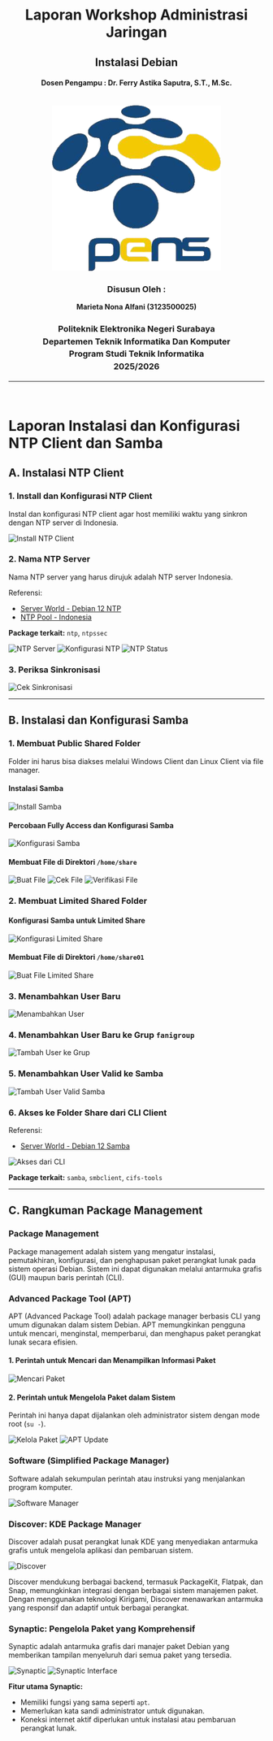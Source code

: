 <div align="center">
    <h1 style="text-align: center;font-weight: bold">Laporan Workshop Administrasi Jaringan<br></h1>
    <h2 style="text-align: center;">Instalasi Debian <br></h2>
    <h4 style="text-align: center;">Dosen Pengampu : Dr. Ferry Astika Saputra, S.T., M.Sc.</h4>
</div>
<br />
<div align="center">
    <img src="images/Logo_PENS.jpg.png" alt="Logo PENS">
    <h3 style="text-align: center;">Disusun Oleh :</h3>
    <p style="text-align: center;">
        <strong>Marieta Nona Alfani (3123500025)</strong>
    </p>
    <h3 style="text-align: center;line-height: 1.5">Politeknik Elektronika Negeri Surabaya<br>Departemen Teknik Informatika Dan Komputer<br>Program Studi Teknik Informatika<br>2025/2026</h3>
    <hr>
</div>
<br>

# Laporan Instalasi dan Konfigurasi NTP Client dan Samba

## A. Instalasi NTP Client

### 1. Install dan Konfigurasi NTP Client
Instal dan konfigurasi NTP client agar host memiliki waktu yang sinkron dengan NTP server di Indonesia.

<img src="image/1.png" alt="Install NTP Client">

### 2. Nama NTP Server
Nama NTP server yang harus dirujuk adalah NTP server Indonesia.

Referensi:
- [Server World - Debian 12 NTP](https://www.server-world.info/en/note?os=Debian_12&p=ntp&f=1)
- [NTP Pool - Indonesia](https://www.ntppool.org/en/zone/id)

**Package terkait:** `ntp`, `ntpssec`

<img src="image/2.png" alt="NTP Server">
<img src="image/3.png" alt="Konfigurasi NTP">
<img src="image/4.png" alt="NTP Status">

### 3. Periksa Sinkronisasi

<img src="image/5.png" alt="Cek Sinkronisasi">

---

## B. Instalasi dan Konfigurasi Samba

### 1. Membuat Public Shared Folder
Folder ini harus bisa diakses melalui Windows Client dan Linux Client via file manager.

#### Instalasi Samba

<img src="image/6.png" alt="Install Samba">

#### Percobaan Fully Access dan Konfigurasi Samba

<img src="image/7.png" alt="Konfigurasi Samba">

#### Membuat File di Direktori `/home/share`

<img src="image/8.png" alt="Buat File">
<img src="image/9.png" alt="Cek File">
<img src="image/10.png" alt="Verifikasi File">

### 2. Membuat Limited Shared Folder

#### Konfigurasi Samba untuk Limited Share

<img src="image/11.png" alt="Konfigurasi Limited Share">

#### Membuat File di Direktori `/home/share01`

<img src="image/12.png" alt="Buat File Limited Share">

### 3. Menambahkan User Baru

<img src="image/13.png" alt="Menambahkan User">

### 4. Menambahkan User Baru ke Grup `fanigroup`

<img src="image/14.png" alt="Tambah User ke Grup">

### 5. Menambahkan User Valid ke Samba

<img src="image/15.png" alt="Tambah User Valid Samba">

### 6. Akses ke Folder Share dari CLI Client
Referensi:
- [Server World - Debian 12 Samba](https://www.server-world.info/en/note?os=Debian_12&p=samba&f=1)

<img src="image/16.png" alt="Akses dari CLI">

**Package terkait:** `samba`, `smbclient`, `cifs-tools`

---

## C. Rangkuman Package Management

### Package Management
Package management adalah sistem yang mengatur instalasi, pemutakhiran, konfigurasi, dan penghapusan paket perangkat lunak pada sistem operasi Debian. Sistem ini dapat digunakan melalui antarmuka grafis (GUI) maupun baris perintah (CLI).

### Advanced Package Tool (APT)
APT (Advanced Package Tool) adalah package manager berbasis CLI yang umum digunakan dalam sistem Debian. APT memungkinkan pengguna untuk mencari, menginstal, memperbarui, dan menghapus paket perangkat lunak secara efisien.

#### 1. Perintah untuk Mencari dan Menampilkan Informasi Paket

<img src="image/17.png" alt="Mencari Paket">

#### 2. Perintah untuk Mengelola Paket dalam Sistem
Perintah ini hanya dapat dijalankan oleh administrator sistem dengan mode root (`su -`).

<img src="image/18.png" alt="Kelola Paket">
<img src="image/19.png" alt="APT Update">

### Software (Simplified Package Manager)
Software adalah sekumpulan perintah atau instruksi yang menjalankan program komputer.

<img src="image/20.png" alt="Software Manager">

### Discover: KDE Package Manager
Discover adalah pusat perangkat lunak KDE yang menyediakan antarmuka grafis untuk mengelola aplikasi dan pembaruan sistem.

<img src="image/21.png" alt="Discover">

Discover mendukung berbagai backend, termasuk PackageKit, Flatpak, dan Snap, memungkinkan integrasi dengan berbagai sistem manajemen paket. Dengan menggunakan teknologi Kirigami, Discover menawarkan antarmuka yang responsif dan adaptif untuk berbagai perangkat.

### Synaptic: Pengelola Paket yang Komprehensif
Synaptic adalah antarmuka grafis dari manajer paket Debian yang memberikan tampilan menyeluruh dari semua paket yang tersedia.

<img src="image/22.png" alt="Synaptic">
<img src="image/23.png" alt="Synaptic Interface">

**Fitur utama Synaptic:**
- Memiliki fungsi yang sama seperti `apt`.
- Memerlukan kata sandi administrator untuk digunakan.
- Koneksi internet aktif diperlukan untuk instalasi atau pembaruan perangkat lunak.
